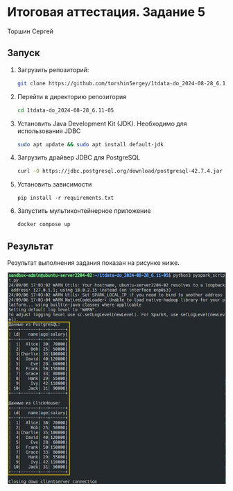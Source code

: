 # Итоговая аттестация. Задание 5

Торшин Сергей

## Запуск 

1. Загрузить репозиторий:
    ```bash
    git clone https://github.com/torshin5ergey/1tdata-do_2024-08-28_6.11-05.git
    ```
2. Перейти в директорию репозитория
    ```bash
    cd 1tdata-do_2024-08-28_6.11-05
    ```
3. Установить Java Development Kit (JDK). Необходимо для использования JDBC
    ```bash
    sudo apt update && sudo apt install default-jdk
    ```
4. Загрузить драйвер JDBC для PostgreSQL
    ```bash
    curl -O https://jdbc.postgresql.org/download/postgresql-42.7.4.jar
    ```
5. Установить зависимости
    ```
    pip install -r requirements.txt
    ```
6. Запустить мультиконтейнерное приложение
    ```bash
    docker compose up
    ```

## Результат

Результат выполнения задания показан на рисунке ниже.

![](screenshot1.jpg)
